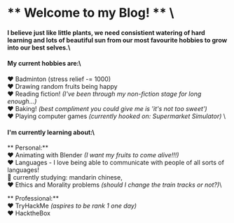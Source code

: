 # ** Welcome to my Blog! ** \

####  I believe just like little plants, we need consistient watering of **hard learning** and lots of beautiful sun from our most favourite **hobbies** to grow into our best selves.\

#### **My current hobbies are:**\

❤️ Badminton (stress relief -= 1000) \
❤️ Drawing random fruits being happy \
❤️ Reading fiction! *(I've been through my non-fiction stage for long enough...)* \
❤️ Baking! *(best compliment you could give me is 'it's not too sweet')*\
❤️ Playing computer games *(currently hooked on: Supermarket Simulator)* \

####  **I'm currently learning about:**\
 ** Personal:** \
  ❤️ Animating with Blender *(I want my fruits to come alive!!!)*\
  ❤️ Languages - I love being able to communicate with people of all sorts of languages! \
    🖤 currently studying: mandarin chinese, \
  ❤️ Ethics and Morality problems *(should I change the train tracks or not?)*\
  


 ** Professional:** \
  ❤️ TryHackMe *(aspires to be rank 1 one day)*\
  ❤️ HacktheBox 
